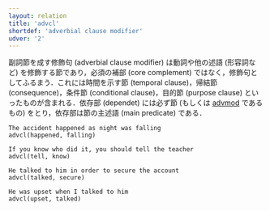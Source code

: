 ```yaml
---
layout: relation
title: 'advcl'
shortdef: 'adverbial clause modifier'
udver: '2'
---
```


副詞節を成す修飾句 (adverbial clause modifier) は動詞や他の述語 (形容詞など) を修飾する節であり，必須の補部 (core complement) ではなく，修飾句としてふるまう．これには時間を示す節 (temporal clause)，帰結節 (consequence)，条件節 (conditional clause)，目的節 (purpose clause) といったものが含まれる．依存部 (dependet) には必ず節 (もしくは [advmod]() であるもの) をとり，依存部は節の主述語 (main predicate) である．

~~~ sdparse
The accident happened as night was falling
advcl(happened, falling)
~~~

~~~ sdparse
If you know who did it, you should tell the teacher
advcl(tell, know)
~~~

~~~ sdparse
He talked to him in order to secure the account
advcl(talked, secure)
~~~

~~~ sdparse
He was upset when I talked to him
advcl(upset, talked)
~~~

